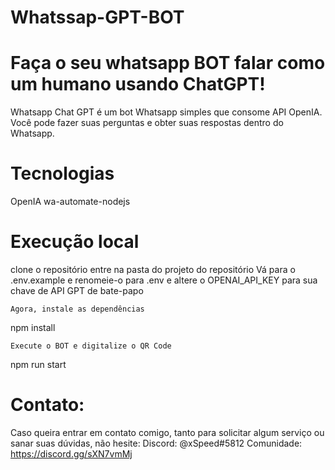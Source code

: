 # Whatssap-GPT-BOT

# Faça o seu whatsapp BOT falar como um humano usando ChatGPT! 
Whatsapp Chat GPT é um bot Whatsapp simples que consome API OpenIA. 
Você pode fazer suas perguntas e obter suas respostas dentro do Whatsapp. 
 
# Tecnologias 
OpenIA 
wa-automate-nodejs 
 
# Execução local 
 
 clone o repositório
 entre na pasta do projeto do repositório 
 Vá para o .env.example e renomeie-o para .env e altere o OPENAI_API_KEY para sua chave de API GPT de bate-papo 
 
 ``Agora, instale as dependências ``
 
  npm install 
 
 ``Execute o BOT e digitalize o QR Code``
 
  npm run start

# Contato:

  Caso queira entrar em contato comigo, tanto para solicitar algum serviço ou sanar suas dúvidas, não hesite:
  Discord: @xSpeed#5812
  Comunidade: https://discord.gg/sXN7vmMj

